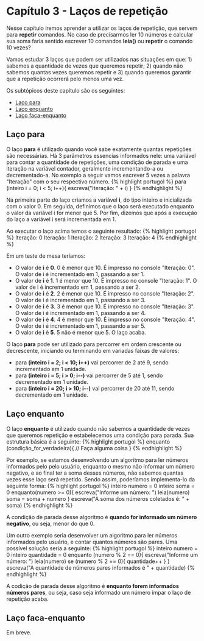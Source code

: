 # Capítulo 3 - Laços de repetição
Nesse capítulo iremos aprender a utilizar os laços de repetição, que servem para **repetir** comandos. No caso de precisarmos ler 10 números e calcular sua soma faria sentido escrever 10 comandos **leia()** ou **repetir** o comando 10 vezes?

Vamos estudar 3 laços que podem ser utilizados nas situações em que: 1) sabemos a quantidade de vezes que queremos repetir; 2) quando não sabemos quantas vezes queremos repetir e 3) quando queremos garantir que a repetição ocorrerá pelo menos uma vez.

Os subtópicos deste capítulo são os seguintes:
* [Laço para](#laco-para)
* [Laço enquanto](#laco-enquanto)
* [Laço faca-enquanto](#laco-faca-enquanto)


## Laço para
O laço **para** é utilizado quando você sabe exatamente quantas repetições são necessárias. Há 3 parâmetros essencias informados nele: uma variável para contar a quantidade de repetições, uma condição de parada e uma iteração na variável contador, geralmente incrementando-a ou decrementado-a. No exemplo a seguir vamos escrever 5 vezes a palavra "Iteração" com o seu respectivo número.
{% highlight portugol %}
para (inteiro i = 0; i < 5; i++){
    escreva("Iteração: " + i)
}
{% endhighlight %}

Na primeira parte do laço criamos a variável **i**, do tipo inteiro e inicializada com o valor 0. Em seguida, definimos que o laço será executado enquanto o valor da variável i for menor que 5. Por fim, dizemos que após a execução do laço a variável i será incrementada em 1.

Ao executar o laço acima temos o seguinte resultado:
{% highlight portugol %}
Iteração: 0
Iteração: 1
Iteração: 2
Iteração: 3
Iteração: 4
{% endhighlight %}

Em um teste de mesa teríamos:
* O valor de **i** é **0**. 0 é menor que 10. É impresso no console "Iteração: 0". O valor de i é incrementado em 1, passando a ser 1.
* O valor de **i** é **1**. 1 é menor que 10. É impresso no console "Iteração: 1". O valor de i é incrementado em 1, passando a ser 2.
* O valor de **i** é **2**. 2 é menor que 10. É impresso no console "Iteração: 2". O valor de i é incrementado em 1, passando a ser 3.
* O valor de **i** é **3**. 3 é menor que 10. É impresso no console "Iteração: 3". O valor de i é incrementado em 1, passando a ser 4.
* O valor de **i** é **4**. 4 é menor que 10. É impresso no console "Iteração: 4". O valor de i é incrementado em 1, passando a ser 5.
* O valor de **i** é **5**. 5 não é menor que 5. O laço acaba.

O laço **para** pode ser utilizado para percorrer em ordem crescente ou decrescente, iniciando ou terminando em variadas faixas de valores:
* para **(inteiro i = 2; i < 10; i++)** vai percorrer de 2 até 9, sendo incrementado em 1 unidade.
* para **(inteiro i = 5; i > 0; i--)** vai percorrer de 5 até 1, sendo decrementado em 1 unidade.
* para **(inteiro i = 20; i > 10; i--)** vai percorrer de 20 até 11, sendo decrementado em 1 unidade.


## Laço enquanto
O laço **enquanto** é utilizado quando não sabemos a quantidade de vezes que queremos repetição e estabelecemos uma condição para parada. Sua estrutura básica é a seguinte:
{% highlight portugol %}
enquanto (condição_for_verdadeira){
    // Faça alguma coisa
}
{% endhighlight %}

Por exemplo, se estamos desenvolvendo um algoritmo para ler números informados pelo pelo usuário, enquanto o mesmo não informar um número negativo, e ao final ter a soma desses números, não sabemos quantas vezes esse laço será repetido. Sendo assim, poderíamos implementa-lo da seguinte forma:
{% highlight portugol %}
inteiro numero = 0
inteiro soma = 0
enquanto(numero >= 0){
    escreva("Informe um número: ")
    leia(numero)
    soma = soma + numero
}
escreva("A soma dos números coletados é: " + soma)
{% endhighlight %}

A condição de parada desse algoritmo é **quando for informado um número negativo**, ou seja, menor do que 0.

Um outro exemplo seria desenvolver um algoritmo para ler números informados pelo usuário, e contar quantos números são pares. Uma possível solução seria a seguinte:
{% highlight portugol %}
inteiro numero = 0
inteiro quantidade = 0
enquanto (numero % 2 == 0){
    escreva("Informe um número: ")
    leia(numero)
    se (numero % 2 == 0){
        quantidade++
    }
}
escreva("A quantidade de números pares informados é " + quantidade)
{% endhighlight %}

A codição de parada desse algoritmo é **enquanto forem informados números pares**, ou seja, caso seja informado um número ímpar o laço de repetição acaba.


## Laço faca-enquanto
Em breve.

<script src="assets/js/script.js"></script>
